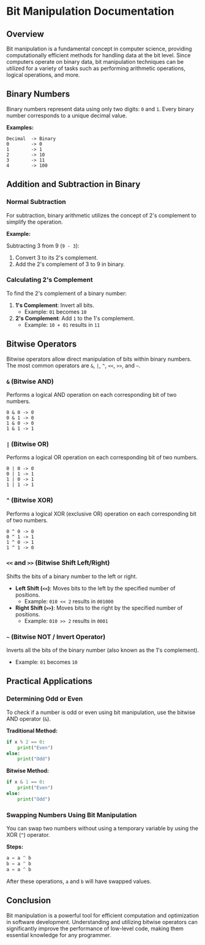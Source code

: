 # Bit Manipulation Documentation

## Overview

Bit manipulation is a fundamental concept in computer science, providing computationally efficient methods for handling data at the bit level. Since computers operate on binary data, bit manipulation techniques can be utilized for a variety of tasks such as performing arithmetic operations, logical operations, and more.

## Binary Numbers

Binary numbers represent data using only two digits: `0` and `1`. Every binary number corresponds to a unique decimal value.

**Examples:**

```
Decimal  -> Binary
0        -> 0
1        -> 1
2        -> 10   
3        -> 11
4        -> 100
```

## Addition and Subtraction in Binary

### Normal Subtraction

For subtraction, binary arithmetic utilizes the concept of 2's complement to simplify the operation. 

**Example:**

Subtracting 3 from 9 (`9 - 3`):

1. Convert 3 to its 2's complement.
2. Add the 2's complement of 3 to 9 in binary.

### Calculating 2's Complement

To find the 2's complement of a binary number:

1. **1's Complement**: Invert all bits.
   - Example: `01` becomes `10`
2. **2's Complement**: Add `1` to the 1's complement.
   - Example: `10 + 01` results in `11`

## Bitwise Operators

Bitwise operators allow direct manipulation of bits within binary numbers. The most common operators are `&`, `|`, `^`, `<<`, `>>`, and `~`.

### `&` (Bitwise AND)

Performs a logical AND operation on each corresponding bit of two numbers.

```
0 & 0 -> 0
0 & 1 -> 0
1 & 0 -> 0
1 & 1 -> 1
```

### `|` (Bitwise OR)

Performs a logical OR operation on each corresponding bit of two numbers.

```
0 | 0 -> 0
0 | 1 -> 1
1 | 0 -> 1
1 | 1 -> 1
```

### `^` (Bitwise XOR)

Performs a logical XOR (exclusive OR) operation on each corresponding bit of two numbers.

```
0 ^ 0 -> 0
0 ^ 1 -> 1
1 ^ 0 -> 1
1 ^ 1 -> 0
```

### `<<` and `>>` (Bitwise Shift Left/Right)

Shifts the bits of a binary number to the left or right.

- **Left Shift (`<<`)**: Moves bits to the left by the specified number of positions.
  - Example: `010 << 2` results in `001000`
- **Right Shift (`>>`)**: Moves bits to the right by the specified number of positions.
  - Example: `010 >> 2` results in `0001`

### `~` (Bitwise NOT / Invert Operator)

Inverts all the bits of the binary number (also known as the 1's complement).

- Example: `01` becomes `10`

## Practical Applications

### Determining Odd or Even

To check if a number is odd or even using bit manipulation, use the bitwise AND operator (`&`).

**Traditional Method:**

```python
if x % 2 == 0:
    print("Even")
else:
    print("Odd")
```

**Bitwise Method:**

```python
if x & 1 == 0:
    print("Even")
else:
    print("Odd")
```

### Swapping Numbers Using Bit Manipulation

You can swap two numbers without using a temporary variable by using the XOR (`^`) operator.

**Steps:**

```python
a = a ^ b
b = a ^ b
a = a ^ b
```

After these operations, `a` and `b` will have swapped values.

## Conclusion

Bit manipulation is a powerful tool for efficient computation and optimization in software development. Understanding and utilizing bitwise operators can significantly improve the performance of low-level code, making them essential knowledge for any programmer.